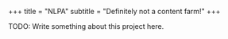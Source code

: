 +++
title = "NLPA"
subtitle = "Definitely not a content farm!"
+++

TODO: Write something about this project here.